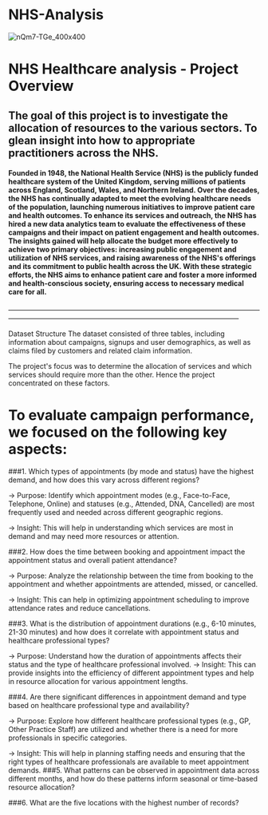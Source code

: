 # NHS-Analysis

![nQm7-TGe_400x400](https://github.com/user-attachments/assets/ed8c4d9e-31eb-4c9d-a12a-e2936e726e48)


# NHS Healthcare analysis - Project Overview


## The goal of this project is to investigate the allocation of resources to the various sectors. To glean insight into how to appropriate practitioners across the NHS.

#### Founded in 1948, the National Health Service (NHS) is the publicly funded healthcare system of the United Kingdom, serving millions of patients across England, Scotland, Wales, and Northern Ireland. Over the decades, the NHS has continually adapted to meet the evolving healthcare needs of the population, launching numerous initiatives to improve patient care and health outcomes. To enhance its services and outreach, the NHS has hired a new data analytics team to evaluate the effectiveness of these campaigns and their impact on patient engagement and health outcomes. The insights gained will help allocate the budget more effectively to achieve two primary objectives: increasing public engagement and utilization of NHS services, and raising awareness of the NHS's offerings and its commitment to public health across the UK. With these strategic efforts, the NHS aims to enhance patient care and foster a more informed and health-conscious society, ensuring access to necessary medical care for all.
—————————————————————————————————————————————————————————————————————

Dataset Structure
The dataset consisted of three tables, including information about campaigns, signups and user demographics, as well as claims filed by customers and related claim information.

The project's focus was to determine the allocation of services and which services should require more than the other. Hence the project concentrated on these factors.

# To evaluate campaign performance, we focused on the following key aspects:

###1. Which types of appointments (by mode and status) have the highest demand, and how does this vary across different regions?

-> Purpose: Identify which appointment modes (e.g., Face-to-Face, Telephone, Online) and statuses (e.g., Attended, DNA, Cancelled) are most frequently used and needed across different geographic regions.

-> Insight: This will help in understanding which services are most in demand and may need more resources or attention.

###2. How does the time between booking and appointment impact the appointment status and overall patient attendance?
   
-> Purpose: Analyze the relationship between the time from booking to the appointment and whether appointments are attended, missed, or cancelled.

-> Insight: This can help in optimizing appointment scheduling to improve attendance rates and reduce cancellations.

###3. What is the distribution of appointment durations (e.g., 6-10 minutes, 21-30 minutes) and how does it correlate with appointment status and healthcare professional types?

-> Purpose: Understand how the duration of appointments affects their status and the type of healthcare professional involved.
-> Insight: This can provide insights into the efficiency of different appointment types and help in resource allocation for various appointment lengths.

###4. Are there significant differences in appointment demand and type based on healthcare professional type and availability?

-> Purpose: Explore how different healthcare professional types (e.g., GP, Other Practice Staff) are utilized and whether there is a need for more professionals in specific categories.

-> Insight: This will help in planning staffing needs and ensuring that the right types of healthcare professionals are available to meet appointment demands.
###5. What patterns can be observed in appointment data across different months, and how do these patterns inform seasonal or time-based resource allocation?

###6. What are the five locations with the highest number of records?

















